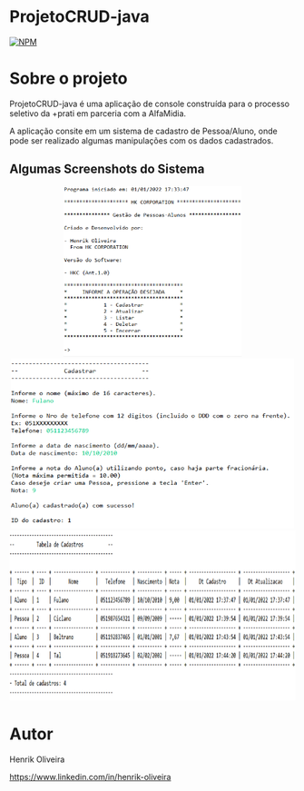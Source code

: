 # ProjetoCRUD-java
[![NPM](https://img.shields.io/npm/l/react)](https://github.com/henrik-olvr/ProjetoCRUD-java/blob/main/LICENSE) 

# Sobre o projeto

ProjetoCRUD-java é uma aplicação de console construída para o processo seletivo da +prati em parceria com a AlfaMidia.

A aplicação consite em um sistema de cadastro de Pessoa/Aluno, onde pode ser realizado algumas manipulações com os dados cadastrados.

## Algumas Screenshots do Sistema

<div align="center" height="900px" width="1000">
  <img src="assets/toreadme/menuprincipal.png" height="300px">
  <img src="assets/toreadme/cadastroaluno.png" height="300px">
  <img src="assets/toreadme/tabelacadastros.png" height="300px" width="937px">
</div>

# Autor

Henrik Oliveira

https://www.linkedin.com/in/henrik-oliveira
